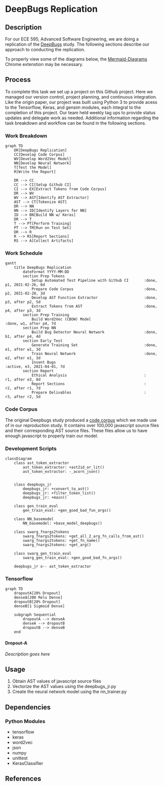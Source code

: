 # DeepBugs Replication

## Description
For our ECE 595, Advanced Software Engineering, we are doing a replication of the [DeepBugs](https://arxiv.org/abs/1805.11683) study. The following sections describe our approach to conducting the replication.

To properly view some of the diagrams below, the [Mermaid-Diagrams](https://chrome.google.com/webstore/detail/mermaid-diagrams/phfcghedmopjadpojhmmaffjmfiakfil/related?hl=en-US) Chrome extenstion may be necessary.

## Process
To complete this task we set up a project on this Github project. Here we managed our version control, project planning, and continuous integration. Like the origin paper, our project was built using Python 3 to provide acess to the Tensorflow, Keras, and gensim modules, each integral to the completion of this project. Our team held weekly tag ups to provide status updates and delegate work as needed. Additional information regarding the task breakdown and workflow can be found in the following sections.

### Work Breakdown
```mermaid
graph TD
    DR[DeepBugs Replication]
    CC[Develop Code Corpus]
    WV[Develop Word2Vec Model]
    NN[Develop Neural Network]
    T[Test the Model]
    R[Write the Report]

    DR --> CC
    CC --> CI[Setup Github CI]
    CI --> EX[Extract Tokens from Code Corpus]
    DR --> WV 
    WV --> AST[Identify AST Extractor] 
    AST --> CT[Tokenize AST]
    DR --> NN
    NN --> ID[Identify Layers for NN]
    ID --> BN[Build NN w/ Keras]
    DR --> T 
    T --> PT[Perform Training]
    PT --> TM[Run on Test Set]
    DR --> R
    R --> RS[Report Sections]
    RS --> A[Collect Artifacts]
```

### Work Schedule
```mermaid
gantt
    title DeepBugs Replication
        dateFormat YYYY-MM-DD
        section Prep Tokens
            Setup Automated Test Pipeline with Github CI       :done, p1, 2021-02-26, 6d
            Prepare Code Corpus                                :done, p2, 2021-02-28, 3d 
            Develop AST Function Extractor                     :done, p3, after p2, 5d
            Extract Tokens from AST                            :done, p4, after p3, 3d
        section Prep Training
            Build Word2Vec (CBOW) Model                               :done, w1, after p4, 7d
        section Prep NN
            Build Bug Detector Neural Network                  :done, b1, after p4, 4d
        section Early Test
            Generate Training Set                              :done, e1, after w1, 3d
            Train Neural Network                               :done, e2, after e1, 3d
            Invent Bugs                                        :active, e3, 2021-04-01, 7d
        section Report
            Ethical Analysis                                   :      r1, after e3, 8d
            Report Sections                                    :      r2, after r1, 7d
            Prepare Delivables                                 :      r3, after r2, 5d       
```

### Code Corpus
The original Deepbugs study produced a [code corpus](https://www.sri.inf.ethz.ch/js150) which we made use of in our reproduction study. It contains over 100,000 javascript source files and their corresponding AST source files. These files allow us to have enough javascript to properly train our model.

### Development Scripts
```mermaid
classDiagram
    class ast_token_extractor
        ast_token_extractor: +ast2id_or_lit()
        ast_token_extractor: -_acorn_json()


    class deepbugs_jr
        deepbugs_jr: +convert_to_ast()
        deepbugs_jr: +filter_token_list()
        deepbugs_jr: +main()

    class gen_train_eval
        gen_train_eval: +gen_good_bad_fun_args()

    class NN_basemodel
        NN_basemodel: +base_model_deepbugs()

    class swarg_fnargs2tokens
        swarg_fnargs2tokens: +get_all_2_arg_fn_calls_from_ast()
        swarg_fnargs2tokens: +get_fn_name()
        swarg_fnargs2tokens: +get_arg()

    class swarg_gen_train_eval
        swarg_gen_train_eval: +gen_good_bad_fn_args()

    deepbugs_jr o-- ast_token_extractor
```

### Tensorflow
```mermaid
graph TD
    dropoutA[20% Dropout]
    denseA[200 Relu Dense]
    dropoutB[20% Dropout]
    denseB[1 Sigmoid Dense]
    
    subgraph Sequential
        dropoutA --> denseA
        denseA --> dropoutB
        dropoutB --> denseB
    end
```

#### Dropout-A
*Description goes here*

## Usage
1. Obtain AST values of javascript source files
2. Vectorize the AST values using the deepbugs_jr.py
3. Create the neural network model using the nn_trainer.py

## Dependencies
### Python Modules
+ tensorflow
+ keras
+ word2vec
+ json
+ numpy
+ unittest
+ KerasClassifier

## References
